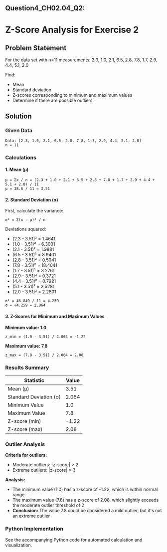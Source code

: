 ## Question4_CH02.04_Q2: <br/>

# Z-Score Analysis for Exercise 2

## Problem Statement
For the data set with n=11 measurements: 2.3, 1.0, 2.1, 6.5, 2.8, 7.8, 1.7, 2.9, 4.4, 5.1, 2.0

Find:
- Mean
- Standard deviation
- Z-scores corresponding to minimum and maximum values
- Determine if there are possible outliers

## Solution

### Given Data
```
Data: [2.3, 1.0, 2.1, 6.5, 2.8, 7.8, 1.7, 2.9, 4.4, 5.1, 2.0]
n = 11
```

### Calculations

#### 1. Mean (μ)
```
μ = Σx / n = (2.3 + 1.0 + 2.1 + 6.5 + 2.8 + 7.8 + 1.7 + 2.9 + 4.4 + 5.1 + 2.0) / 11
μ = 38.6 / 11 = 3.51
```

#### 2. Standard Deviation (σ)
First, calculate the variance:
```
σ² = Σ(x - μ)² / n
```

Deviations squared:
- (2.3 - 3.51)² = 1.4641
- (1.0 - 3.51)² = 6.3001
- (2.1 - 3.51)² = 1.9881
- (6.5 - 3.51)² = 8.9401
- (2.8 - 3.51)² = 0.5041
- (7.8 - 3.51)² = 18.4041
- (1.7 - 3.51)² = 3.2761
- (2.9 - 3.51)² = 0.3721
- (4.4 - 3.51)² = 0.7921
- (5.1 - 3.51)² = 2.5281
- (2.0 - 3.51)² = 2.2801

```
σ² = 46.849 / 11 = 4.259
σ = √4.259 = 2.064
```

#### 3. Z-Scores for Minimum and Maximum Values

**Minimum value: 1.0**
```
z_min = (1.0 - 3.51) / 2.064 = -1.22
```

**Maximum value: 7.8**
```
z_max = (7.8 - 3.51) / 2.064 = 2.08
```

### Results Summary

| Statistic | Value |
|-----------|-------|
| Mean (μ) | 3.51 |
| Standard Deviation (σ) | 2.064 |
| Minimum Value | 1.0 |
| Maximum Value | 7.8 |
| Z-score (min) | -1.22 |
| Z-score (max) | 2.08 |

### Outlier Analysis

**Criteria for outliers:**
- Moderate outliers: |z-score| > 2
- Extreme outliers: |z-score| > 3

**Analysis:**
- The minimum value (1.0) has a z-score of -1.22, which is within normal range
- The maximum value (7.8) has a z-score of 2.08, which slightly exceeds the moderate outlier threshold of 2
- **Conclusion:** The value 7.8 could be considered a mild outlier, but it's not an extreme outlier

### Python Implementation

See the accompanying Python code for automated calculation and visualization.





